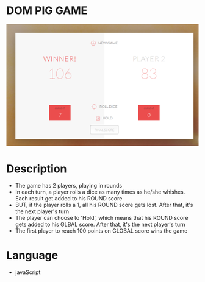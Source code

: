 # DOM PIG GAME
![alt tag](print.png)

# Description
- The game has 2 players, playing in rounds
- In each turn, a player rolls a dice as many times as he/she whishes. Each result get added to his ROUND score
- BUT, if the player rolls a 1, all his ROUND score gets lost. After that, it's the next player's turn
- The player can choose to 'Hold', which means that his ROUND score gets added to his GLBAL score. After that, it's the next player's turn
- The first player to reach 100 points on GLOBAL score wins the game

# Language
- javaScript
